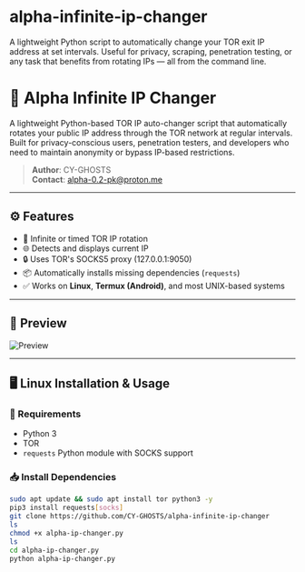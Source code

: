 # alpha-infinite-ip-changer
A lightweight Python script to automatically change your TOR exit IP address at set intervals. Useful for privacy, scraping, penetration testing, or any task that benefits from rotating IPs — all from the command line.

# 🧅 Alpha Infinite IP Changer

A lightweight Python-based TOR IP auto-changer script that automatically rotates your public IP address through the TOR network at regular intervals. Built for privacy-conscious users, penetration testers, and developers who need to maintain anonymity or bypass IP-based restrictions.

> **Author**: CY-GHOSTS  
> **Contact**: [alpha-0.2-pk@proton.me](mailto:alpha-0.2-pk@proton.me)

---

## ⚙️ Features

- 🔁 Infinite or timed TOR IP rotation
- 🌐 Detects and displays current IP
- 🔒 Uses TOR's SOCKS5 proxy (127.0.0.1:9050)
- 📦 Automatically installs missing dependencies (`requests`)
- ✅ Works on **Linux**, **Termux (Android)**, and most UNIX-based systems

---

## 📸 Preview

![Preview](https://user-images.githubusercontent.com/your-screenshot.png)
<!-- Replace this with an actual screenshot later if you want -->

---

## 🖥️ Linux Installation & Usage

### 🔧 Requirements

- Python 3
- TOR
- `requests` Python module with SOCKS support

### 📥 Install Dependencies

```bash
sudo apt update && sudo apt install tor python3 -y
pip3 install requests[socks]
git clone https://github.com/CY-GHOSTS/alpha-infinite-ip-changer
ls
chmod +x alpha-ip-changer.py
ls
cd alpha-ip-changer.py
python alpha-ip-changer.py

